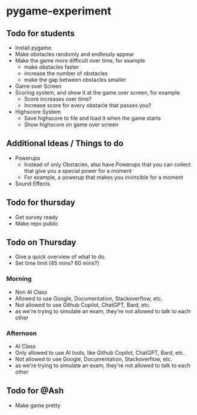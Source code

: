 # pygame-experiment

## Todo for students
- Install pygame
- Make obstacles randomly and endlessly appear
- Make the game more difficult over time, for example
  - make obstacles faster
  - increase the number of obstacles
  - make the gap between obstacles smaller
- Game over Screen
- Scoring system, and show it at the game over screen, for example
  - Score increases over time?
  - Increase score for every obstacle that passes you?
- Highscore System
  - Save highscore to file and load it when the game starts
  - Show highscore on game over screen

## Additional Ideas / Things to do
- Powerups
  - Instead of only Obstacles, also have Powerups that you can collect that give you a special power for a moment
  - For example, a powerup that makes you invincible for a moment
- Sound Effects

## Todo for thursday
- Get survey ready
- Make repo public

## Todo on Thursday
- Give a quick overview of what to do.
- Set time limit (45 mins? 60 mins?)
### Morning
- Non AI Class
- Allowed to use Google, Documentation, Stackoverflow, etc.
- Not allowed to use Github Copilot, ChatGPT, Bard, etc.
- as we're trying to simulate an exam, they're not allowed to talk to each other
### Afternoon
- AI Class
- Only allowed to use AI tools, like Github Copilot, ChatGPT, Bard, etc.
- Not allowed to use Google, Documentation, Stackoverflow, etc.
- as we're trying to simulate an exam, they're not allowed to talk to each other

## Todo for @Ash
- Make game pretty
